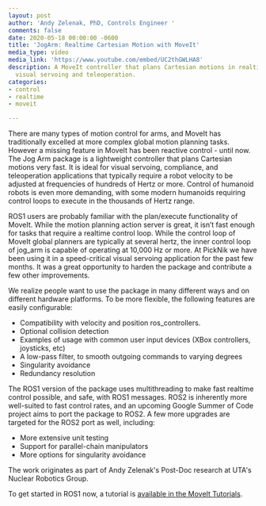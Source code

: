 ```yaml
---
layout: post
author: 'Andy Zelenak, PhD, Controls Engineer '
comments: false
date: 2020-05-18 00:00:00 -0600
title: 'JogArm: Realtime Cartesian Motion with MoveIt'
media_type: video
media_link: 'https://www.youtube.com/embed/UC2thGWLHA8'
description: A MoveIt controller that plans Cartesian motions in realtime, ideal for
  visual servoing and teleoperation.
categories:
- control
- realtime
- moveit

---
```

There are many types of motion control for arms, and MoveIt has traditionally excelled at more complex global motion planning tasks. However a missing feature in MoveIt has been reactive control - until now. The Jog Arm package is a lightweight controller that plans Cartesian motions very fast. It is ideal for visual servoing, compliance, and teleoperation applications that typically require a robot velocity to be adjusted at frequencies of hundreds of Hertz or more. Control of humanoid robots is even more demanding, with some modern humanoids requiring control loops to execute in the thousands of Hertz range.

ROS1 users are probably familiar with the plan/execute functionality of MoveIt. While the motion planning action server is great, it isn’t fast enough for tasks that require a realtime control loop. While the control loop of MoveIt global planners are typically at several hertz, the inner control loop of jog_arm is capable of operating at 10,000 Hz or more. At PickNik we have been using it in a speed-critical visual servoing application for the past few months. It was a great opportunity to harden the package and contribute a few other improvements.

We realize people want to use the package in many different ways and on different hardware platforms. To be more flexible, the following features are easily configurable:

* Compatibility with velocity and position ros_controllers.
* Optional collision detection
* Examples of usage with common user input devices (XBox controllers, joysticks, etc)
* A low-pass filter, to smooth outgoing commands to varying degrees
* Singularity avoidance
* Redundancy resolution

The ROS1 version of the package uses multithreading to make fast realtime control possible, and safe, with ROS1 messages. ROS2 is inherently more well-suited to fast control rates, and an upcoming Google Summer of Code project aims to port the package to ROS2. A few more upgrades are targeted for the ROS2 port as well, including:

* More extensive unit testing
* Support for parallel-chain manipulators
* More options for singularity avoidance

The work originates as part of Andy Zelenak's Post-Doc research at UTA's Nuclear Robotics Group.

To get started in ROS1 now, a tutorial is [available in the MoveIt Tutorials](https://ros-planning.github.io/moveit_tutorials/doc/arm_jogging/arm_jogging_tutorial.html).
